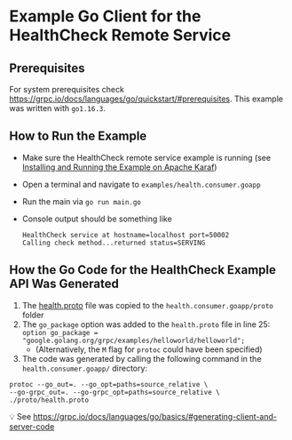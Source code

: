 # Example Go Client for the HealthCheck Remote Service

## Prerequisites
For system prerequisites check https://grpc.io/docs/languages/go/quickstart/#prerequisites. This example was written with `go1.16.3`.

## How to Run the Example

* Make sure the HealthCheck remote service example is running (see [Installing and Running the Example on Apache Karaf](https://github.com/ECF/grpc-RemoteServicesProvider/blob/master/README.md#installing-and-running-the-example-on-apache-karaf))

* Open a terminal and navigate to `examples/health.consumer.goapp`

* Run the main via `go run main.go`

* Console output should be something like

  ```
  HealthCheck service at hostname=localhost port=50002
  Calling check method...returned status=SERVING
  ```
  


## How the Go Code for the HealthCheck Example API Was Generated

1. The [health.proto](https://raw.githubusercontent.com/ECF/grpc-RemoteServicesProvider/master/examples/org.eclipse.ecf.examples.provider.grpc.health.api/src/main/proto/health.proto) file was copied to the `health.consumer.goapp/proto` folder
2. The `go_package` option was added to the `health.proto` file in line 25: `option go_package = "google.golang.org/grpc/examples/helloworld/helloworld";`
   * (Alternatively, the `M` flag for `protoc` could have been specified)
3. The code was generated by calling the following command in the `health.consumer.goapp/` directory:

```
protoc --go_out=. --go_opt=paths=source_relative \
--go-grpc_out=. --go-grpc_opt=paths=source_relative \
./proto/health.proto
```

:bulb: See https://grpc.io/docs/languages/go/basics/#generating-client-and-server-code

